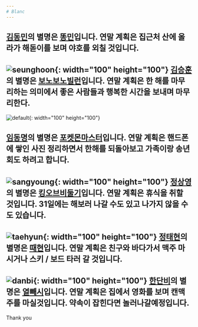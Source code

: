 ```yaml
---
# Blanc
---
```

[김동민](#0000ff)의 별명은 [똥민](#0000ff)입니다. 연말 계획은 집근처 산에 올라가 해돋이를 보며 야호를 외칠 것입니다.
---
![seunghoon](https://user-images.githubusercontent.com/45933884/50433545-3980fe00-091c-11e9-807f-cc840fb0c3f7.jpg){: width="100" height="100"}
[김승훈](#0000ff)의 별명은 [보노보노빌런](#0000ff)입니다. 연말 계획은 한 해를 마무리하는 의미에서 좋은 사람들과 행복한 시간을 보내며 마무리한다.
---
![default](https://user-images.githubusercontent.com/45933817/50433310-d6429c00-091a-11e9-8109-11f1ac3f8955.jpg){: width="100" height="100"}

[임동명](green)의 별명은 [포켓몬마스터](#0000ff)입니다. 연말 계획은 핸드폰에 쌓인 사진 정리하면서 한해를 되돌아보고 가족이랑 송년회도 하려고 합니다.
---
![sangyoung](https://user-images.githubusercontent.com/45933884/50433560-50275500-091c-11e9-9716-58b8d289aa7f.jpg){: width="100" height="100"}
[정상영](green)의 별명은 [킹오브비둘기](#0000ff)입니다. 연말 계획은 휴식을 취할 것입니다. 31일에는 해보러 나갈 수도 있고 나가지 않을 수도 있습니다.
---
![taehyun](https://user-images.githubusercontent.com/45933884/50433563-574e6300-091c-11e9-8f4b-4e1002795548.jpg){: width="100" height="100"}
[정태현](green)의 별명은 [때현](#0000ff)입니다. 연말 계획은 친구와 바다가서 맥주 마시거나 스키 / 보드 타러 갈 것입니다.
---
![danbi](https://user-images.githubusercontent.com/45933884/50433569-61706180-091c-11e9-9afc-6db413d692be.jpg){: width="100" height="100"}
[한단비](green)의 별명은 [열빼시](#0000ff)입니다. 연말 계획은 집에서 영화를 보며 캔맥주를 마실것입니다. 약속이 잡힌다면 놀러나갈예정입니다.
---
Thank you
